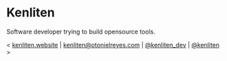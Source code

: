 # Kenliten
Software developer trying to build opensource tools.

< [kenliten.website](https://kenliten.website) |
[kenliten@otonielreyes.com](mailto:kenliten@otonielreyes.com) |
[@kenliten_dev](https://instagram.com/kenliten_dev) |
[@kenliten](https://twitter.com/kenliten) >
